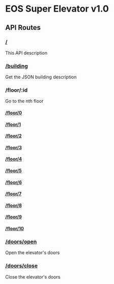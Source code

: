 # EOS Super Elevator v1.0
## API Routes
### [/](http://localhost:3000/)
This API description
### [/building](http://localhost:3000/building)
Get the JSON building description
### /floor/:id
Go to the nth floor
#### [/floor/0](http://localhost:3000/floor/0)
#### [/floor/1](http://localhost:3000/floor/1)
#### [/floor/2](http://localhost:3000/floor/2)
#### [/floor/3](http://localhost:3000/floor/3)
#### [/floor/4](http://localhost:3000/floor/4)
#### [/floor/5](http://localhost:3000/floor/5)
#### [/floor/6](http://localhost:3000/floor/6)
#### [/floor/7](http://localhost:3000/floor/7)
#### [/floor/8](http://localhost:3000/floor/8)
#### [/floor/9](http://localhost:3000/floor/9)
#### [/floor/10](http://localhost:3000/floor/10)
### [/doors/open](http://localhost:3000/doors/open)
Open the elevator's doors
### [/doors/close](http://localhost:3000/doors/close)
Close the elevator's doors
